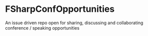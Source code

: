 # FSharpConfOpportunities
An issue driven repo open for sharing, discussing and collaborating conference / speaking opportunities

